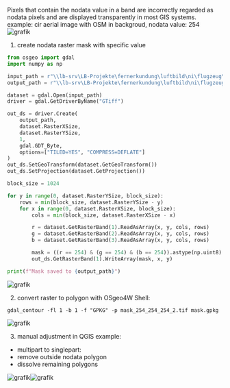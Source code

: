 Pixels that contain the nodata value in a band are incorrectly regarded as nodata pixels and are displayed transparently in most GIS systems.
example: cir aerial image with OSM in backgroud, nodata value: 254
![grafik](https://github.com/user-attachments/assets/16ed7fb1-c4d3-429c-b58b-500ab0200238)


1. create nodata raster mask with specific value

```python
from osgeo import gdal
import numpy as np

input_path = r"\\lb-srv\LB-Projekte\fernerkundung\luftbild\ni\flugzeug\2006\harz_np\dop\daten\ni_flugzeug_2006_harz_np_dop.vrt" 
output_path = r"\\lb-srv\LB-Projekte\fernerkundung\luftbild\ni\flugzeug\2006\harz_np\dop\daten\mask_254_254_254_2.tif"

dataset = gdal.Open(input_path)
driver = gdal.GetDriverByName("GTiff")

out_ds = driver.Create(
    output_path,
    dataset.RasterXSize,
    dataset.RasterYSize,
    1,
    gdal.GDT_Byte,
    options=["TILED=YES", "COMPRESS=DEFLATE"]
)
out_ds.SetGeoTransform(dataset.GetGeoTransform())
out_ds.SetProjection(dataset.GetProjection())

block_size = 1024

for y in range(0, dataset.RasterYSize, block_size):
    rows = min(block_size, dataset.RasterYSize - y)
    for x in range(0, dataset.RasterXSize, block_size):
        cols = min(block_size, dataset.RasterXSize - x)

        r = dataset.GetRasterBand(1).ReadAsArray(x, y, cols, rows)
        g = dataset.GetRasterBand(2).ReadAsArray(x, y, cols, rows)
        b = dataset.GetRasterBand(3).ReadAsArray(x, y, cols, rows)

        mask = ((r == 254) & (g == 254) & (b == 254)).astype(np.uint8)
        out_ds.GetRasterBand(1).WriteArray(mask, x, y)

print(f"Mask saved to {output_path}")
```
![grafik](https://github.com/user-attachments/assets/567c1dbc-372d-4e0a-b9e3-c47ad521b35b)

2. convert raster to polygon with OSgeo4W Shell:
```
gdal_contour -fl 1 -b 1 -f "GPKG" -p mask_254_254_254_2.tif mask.gpkg
```
![grafik](https://github.com/user-attachments/assets/15a7b1d5-d385-4de2-98e8-b0e693e97128)

3. manual adjustment in QGIS
example:
- multipart to singlepart:
- remove outside nodata polygon
- dissolve remaining polygons
  
![grafik](https://github.com/user-attachments/assets/6a9ef1cc-67ef-4f4e-be95-38e72e74b8b9)![grafik](https://github.com/user-attachments/assets/dbd1570a-4122-45d3-ade6-92bb05460014)



